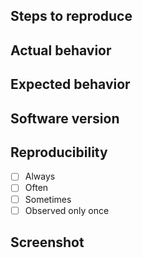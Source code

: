 ## Steps to reproduce

## Actual behavior

## Expected behavior

## Software version

## Reproducibility

- [ ] Always
- [ ] Often
- [ ] Sometimes
- [ ] Observed only once

## Screenshot

